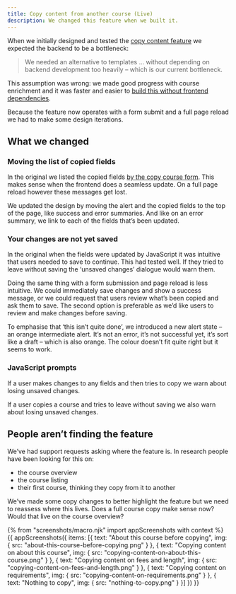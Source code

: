```yaml
---
title: Copy content from another course (Live)
description: We changed this feature when we built it.
---
```

When we initially designed and tested the [copy content feature](/publish-teacher-training-courses/copy-content-from-another-course) we expected the backend to be a bottleneck:

> We needed an alternative to templates … without depending on backend development too heavily – which is our current bottleneck.

This assumption was wrong: we made good progress with course enrichment and it was faster and easier to [build this without frontend dependencies](https://github.com/DFE-Digital/manage-courses-ui/pull/143).

Because the feature now operates with a form submit and a full page reload we had to make some design iterations.

## What we changed

### Moving the list of copied fields

In the original we listed the copied fields [by the copy course form](/publish-teacher-training-courses/copy-content-from-another-course#content-copied-from-another-course). This makes sense when the frontend does a seamless update. On a full page reload however these messages get lost.

We updated the design by moving the alert and the copied fields to the top of the page, like success and error summaries. And like on an error summary, we link to each of the fields that’s been updated.

### Your changes are not yet saved

In the original when the fields were updated by JavaScript it was intuitive that users needed to save to continue. This had tested well. If they tried to leave without saving the ‘unsaved changes’ dialogue would warn them.

Doing the same thing with a form submission and page reload is less intuitive. We could immediately save changes and show a success message, or we could request that users review what’s been copied and ask them to save. The second option is preferable as we’d like users to review and make changes before saving.

To emphasise that ‘this isn’t quite done’, we introduced a new alert state – an orange intermediate alert. It’s not an error, it’s not successful yet, it’s sort like a draft – which is also orange. The colour doesn’t fit quite right but it seems to work.

### JavaScript prompts

If a user makes changes to any fields and then tries to copy we warn about losing unsaved changes.

If a user copies a course and tries to leave without saving we also warn about losing unsaved changes.

## People aren’t finding the feature

We’ve had support requests asking where the feature is. In research people have been looking for this on:

* the course overview
* the course listing
* their first course, thinking they copy from it to another

We’ve made some copy changes to better highlight the feature but we need to reassess where this lives. Does a full course copy make sense now? Would that live on the course overview?

{% from "screenshots/macro.njk" import appScreenshots with context %}
{{ appScreenshots({
  items: [{
    text: "About this course before copying",
    img: { src: "about-this-course-before-copying.png" }
  }, {
    text: "Copying content on about this course",
    img: { src: "copying-content-on-about-this-course.png" }
  }, {
    text: "Copying content on fees and length",
    img: { src: "copying-content-on-fees-and-length.png" }
  }, {
    text: "Copying content on requirements",
    img: { src: "copying-content-on-requirements.png" }
  }, {
    text: "Nothing to copy",
    img: { src: "nothing-to-copy.png" }
  }]
}) }}

